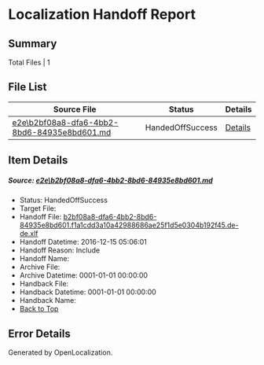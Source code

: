 # <a name='report-top'></a> Localization Handoff Report

## Summary
 Total Files | 1

## File List
 Source File | Status | Details 
 ----------- | ------ | ------- 
 [e2e\b2bf08a8-dfa6-4bb2-8bd6-84935e8bd601.md](https://github.com/OpenLocalizationTestOrg/ol-test0/blob/ace591ad444f9bd50992eb42c92c66a3cd65aee0/e2e/b2bf08a8-dfa6-4bb2-8bd6-84935e8bd601.md) | HandedOffSuccess | [Details](#58f0f2432a991fa484362531f8edfdfa93dfedbd1)

## Item Details
##### <a name='58f0f2432a991fa484362531f8edfdfa93dfedbd1'></a> Source: [e2e\b2bf08a8-dfa6-4bb2-8bd6-84935e8bd601.md](https://github.com/OpenLocalizationTestOrg/ol-test0/blob/ace591ad444f9bd50992eb42c92c66a3cd65aee0/e2e/b2bf08a8-dfa6-4bb2-8bd6-84935e8bd601.md)
* Status: HandedOffSuccess
* Target File: 
* Handoff File: [b2bf08a8-dfa6-4bb2-8bd6-84935e8bd601.f1a1cdd3a10a42988686ae25f1d5e0304b192f45.de-de.xlf](https://github.com/OpenLocalizationTestOrg/ol-test0-handoff/blob/ac4910a5d09bd44f1b9e86ad5d9921728ac55bfe/ol-handoff/OpenLocalizationTestOrg/ol-test0-dede/xinjiang/ht/b2bf08a8-dfa6-4bb2-8bd6-84935e8bd601.f1a1cdd3a10a42988686ae25f1d5e0304b192f45.de-de.xlf)
* Handoff Datetime: 2016-12-15 05:06:01
* Handoff Reason: Include
* Handoff Name: 
* Archive File: 
* Archive Datetime: 0001-01-01 00:00:00
* Handback File: 
* Handback Datetime: 0001-01-01 00:00:00
* Handback Name: 
* [Back to Top](#report-top)


## Error Details

Generated by OpenLocalization.
